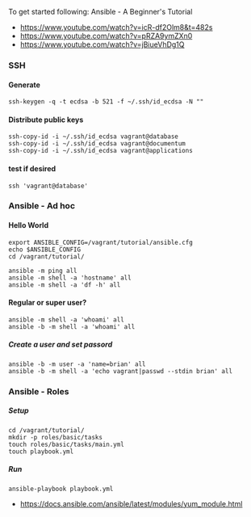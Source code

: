 
To get started following: Ansible - A Beginner's Tutorial

- https://www.youtube.com/watch?v=icR-df2Olm8&t=482s
- https://www.youtube.com/watch?v=pRZA9ymZXn0
- https://www.youtube.com/watch?v=jBiueVhDg1Q

### SSH
#### Generate
    ssh-keygen -q -t ecdsa -b 521 -f ~/.ssh/id_ecdsa -N ""
    
#### Distribute public keys
    ssh-copy-id -i ~/.ssh/id_ecdsa vagrant@database
    ssh-copy-id -i ~/.ssh/id_ecdsa vagrant@documentum
    ssh-copy-id -i ~/.ssh/id_ecdsa vagrant@applications

#### test if desired
    ssh 'vagrant@database'
  
### Ansible - Ad hoc
#### Hello World

    export ANSIBLE_CONFIG=/vagrant/tutorial/ansible.cfg
    echo $ANSIBLE_CONFIG
    cd /vagrant/tutorial/

    ansible -m ping all
    ansible -m shell -a 'hostname' all
    ansible -m shell -a 'df -h' all

#### Regular or super user?

    ansible -m shell -a 'whoami' all
    ansible -b -m shell -a 'whoami' all

##### Create a user and set passord

    ansible -b -m user -a 'name=brian' all
    ansible -b -m shell -a 'echo vagrant|passwd --stdin brian' all
   
### Ansible - Roles
##### Setup

    cd /vagrant/tutorial/
    mkdir -p roles/basic/tasks
    touch roles/basic/tasks/main.yml
    touch playbook.yml
    
##### Run
    ansible-playbook playbook.yml

    
- https://docs.ansible.com/ansible/latest/modules/yum_module.html
    